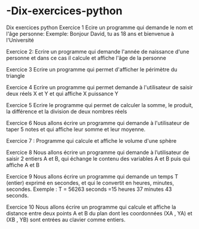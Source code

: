 # -Dix-exercices-python
 Dix exercices python
Exercice 1
Ecire un programme qui demande le nom et l'âge personne: Exemple: Bonjour David, tu as 18 ans et bienvenue à l'Université

Exercice 2:
Ecrire un programme qui demande l'année de naissance d'une personne et dans ce cas il calcule et affiche l'âge de la personne

Exercice 3
Ecrire un programme qui permet d'afficher le périmètre du triangle

Exercice 4
Ecrire un programme qui permet demande à l'utilisateur de saisir deux réels X et Y et qui affiche X puissance Y

Exercice 5 
Ecrire le programme qui permet de calculer la somme, le produit, la différence et la division de deux nombres réels

Exercice 6
Nous allons écrire un programme qui demande à l'utilisateur de taper 5 notes et qui affiche leur somme et leur moyenne.

Exercice 7 :
Programme qui calcule et affiche le volume d'une sphère

Exercice 8
Nous allons écrire un programme qui demande à l’utilisateur de saisir 2 entiers A et B, qui échange le contenu des variables A et B puis qui affiche A et B

Exercice 9
Nous allons écrire un programme qui demande un temps T (entier) exprimé en secondes, et qui le convertit en heures, minutes, secondes. Exemple : T = 56263 seconds =15 heures 37 minutes 43 seconds.

Exercice 10
Nous allons écrire un programme qui calcule et affiche la distance entre deux points A et B du plan dont les coordonnées (XA , YA) et (XB , YB) sont entrées au clavier comme entiers.
